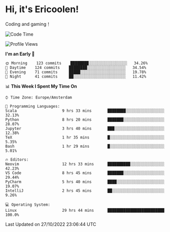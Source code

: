 # Hi, it's Ericoolen!
Coding and gaming！

<!--START_SECTION:waka-->
![Code Time](http://img.shields.io/badge/Code%20Time-494%20hrs%2056%20mins-blue)

![Profile Views](http://img.shields.io/badge/Profile%20Views-10-blue)

**I'm an Early 🐤** 

```text
🌞 Morning    123 commits    ████████░░░░░░░░░░░░░░░░░   34.26% 
🌆 Daytime    124 commits    ████████░░░░░░░░░░░░░░░░░   34.54% 
🌃 Evening    71 commits     █████░░░░░░░░░░░░░░░░░░░░   19.78% 
🌙 Night      41 commits     ██░░░░░░░░░░░░░░░░░░░░░░░   11.42%

```


📊 **This Week I Spent My Time On** 

```text
⌚︎ Time Zone: Europe/Amsterdam

💬 Programming Languages: 
Scala                    9 hrs 33 mins       ████████░░░░░░░░░░░░░░░░░   32.13% 
Python                   8 hrs 20 mins       ███████░░░░░░░░░░░░░░░░░░   28.07% 
Jupyter                  3 hrs 40 mins       ███░░░░░░░░░░░░░░░░░░░░░░   12.38% 
TeX                      1 hr 35 mins        █░░░░░░░░░░░░░░░░░░░░░░░░   5.35% 
Bash                     1 hr 29 mins        █░░░░░░░░░░░░░░░░░░░░░░░░   5.01%

🔥 Editors: 
Neovim                   12 hrs 33 mins      ██████████░░░░░░░░░░░░░░░   42.23% 
VS Code                  8 hrs 45 mins       ███████░░░░░░░░░░░░░░░░░░   29.44% 
PyCharm                  5 hrs 40 mins       ████░░░░░░░░░░░░░░░░░░░░░   19.07% 
IntelliJ                 2 hrs 45 mins       ██░░░░░░░░░░░░░░░░░░░░░░░   9.26%

💻 Operating System: 
Linux                    29 hrs 44 mins      █████████████████████████   100.0%

```


 Last Updated on 27/10/2022 23:06:44 UTC
<!--END_SECTION:waka-->


